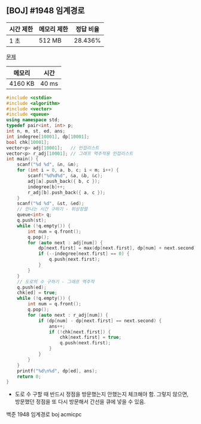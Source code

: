 ## [BOJ] #1948 임계경로

| 시간 제한 | 메모리 제한 | 정답 비율 |
| --------- | ----------- | --------- |
| 1 초      | 512 MB      | 28.436%   |

[문제](https://www.acmicpc.net/problem/1948)



| 메모리  | 시간  |
| ------- | ----- |
| 4160 KB | 40 ms |

```c++
#include <cstdio>
#include <algorithm>
#include <vector>
#include <queue>
using namespace std;
typedef pair<int, int> p;
int n, m, st, ed, ans;
int indegree[10001], dp[10001];
bool chk[10001];
vector<p> adj[10001];	// 인접리스트
vector<p> r_adj[10001]; // 그래프 역추적용 인접리스트
int main() {
	scanf("%d %d", &n, &m);
	for (int i = 0, a, b, c; i < m; i++) {
		scanf("%d%d%d", &a, &b, &c);
		adj[a].push_back({ b, c });
		indegree[b]++;
		r_adj[b].push_back({ a, c });
	}
	scanf("%d %d", &st, &ed);
	// 만나는 시간 구하기 - 위상정렬
	queue<int> q;
	q.push(st);
	while (!q.empty()) {
		int num = q.front();
		q.pop();
		for (auto next : adj[num]) {
			dp[next.first] = max(dp[next.first], dp[num] + next.second);
			if (--indegree[next.first] == 0) {
				q.push(next.first);
			}
		}
	}
	// 도로의 수 구하기 - 그래프 역추적
	q.push(ed);
	chk[ed] = true;
	while (!q.empty()) {
		int num = q.front();
		q.pop();
		for (auto next : r_adj[num]) {
			if (dp[num] - dp[next.first] == next.second) {
				ans++;
				if (!chk[next.first]) {
					chk[next.first] = true;
					q.push(next.first);
				}
			}
		}
	}
	printf("%d\n%d", dp[ed], ans);
	return 0;
}
```

- 도로 수 구할 때 반드시 정점을 방문했는지 안했는지 체크해야 함. 그렇지 않으면, 방문했던 정점을 또 다시 방문해서 간선을 큐에 넣을 수 있음.





백준 1948 임계경로 boj acmicpc


